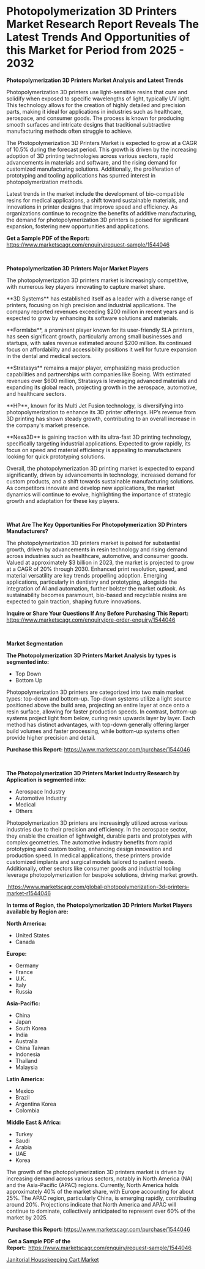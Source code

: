 <p><h1>Photopolymerization 3D Printers Market Research Report Reveals The Latest Trends And Opportunities of this Market for Period from 2025 - 2032</h1></p><p><strong>Photopolymerization 3D Printers Market Analysis and Latest Trends</strong></p>
<p><p>Photopolymerization 3D printers use light-sensitive resins that cure and solidify when exposed to specific wavelengths of light, typically UV light. This technology allows for the creation of highly detailed and precision parts, making it ideal for applications in industries such as healthcare, aerospace, and consumer goods. The process is known for producing smooth surfaces and intricate designs that traditional subtractive manufacturing methods often struggle to achieve.</p><p>The Photopolymerization 3D Printers Market is expected to grow at a CAGR of 10.5% during the forecast period. This growth is driven by the increasing adoption of 3D printing technologies across various sectors, rapid advancements in materials and software, and the rising demand for customized manufacturing solutions. Additionally, the proliferation of prototyping and tooling applications has spurred interest in photopolymerization methods. </p><p>Latest trends in the market include the development of bio-compatible resins for medical applications, a shift toward sustainable materials, and innovations in printer designs that improve speed and efficiency. As organizations continue to recognize the benefits of additive manufacturing, the demand for photopolymerization 3D printers is poised for significant expansion, fostering new opportunities and applications.</p></p>
<p><strong>Get a Sample PDF of the Report:&nbsp;</strong> <a href="https://www.marketscagr.com/enquiry/request-sample/1544046?utm_campaign=2822&utm_medium=2&utm_source=Github&utm_content=ia&utm_term=11042025&utm_id=photopolymerization-3d-printers">https://www.marketscagr.com/enquiry/request-sample/1544046</a></p>
<p>&nbsp;</p>
<p><strong>Photopolymerization 3D Printers Major Market Players</strong></p>
<p><p>The photopolymerization 3D printers market is increasingly competitive, with numerous key players innovating to capture market share. </p><p>**3D Systems** has established itself as a leader with a diverse range of printers, focusing on high precision and industrial applications. The company reported revenues exceeding $200 million in recent years and is expected to grow by enhancing its software solutions and materials.</p><p>**Formlabs**, a prominent player known for its user-friendly SLA printers, has seen significant growth, particularly among small businesses and startups, with sales revenue estimated around $200 million. Its continued focus on affordability and accessibility positions it well for future expansion in the dental and medical sectors.</p><p>**Stratasys** remains a major player, emphasizing mass production capabilities and partnerships with companies like Boeing. With estimated revenues over $600 million, Stratasys is leveraging advanced materials and expanding its global reach, projecting growth in the aerospace, automotive, and healthcare sectors.</p><p>**HP**, known for its Multi Jet Fusion technology, is diversifying into photopolymerization to enhance its 3D printer offerings. HP’s revenue from 3D printing has shown steady growth, contributing to an overall increase in the company's market presence.</p><p>**Nexa3D** is gaining traction with its ultra-fast 3D printing technology, specifically targeting industrial applications. Expected to grow rapidly, its focus on speed and material efficiency is appealing to manufacturers looking for quick prototyping solutions.</p><p>Overall, the photopolymerization 3D printing market is expected to expand significantly, driven by advancements in technology, increased demand for custom products, and a shift towards sustainable manufacturing solutions. As competitors innovate and develop new applications, the market dynamics will continue to evolve, highlighting the importance of strategic growth and adaptation for these key players.</p></p>
<p>&nbsp;</p>
<p><strong>What Are The Key Opportunities For Photopolymerization 3D Printers Manufacturers?</strong></p>
<p><p>The photopolymerization 3D printers market is poised for substantial growth, driven by advancements in resin technology and rising demand across industries such as healthcare, automotive, and consumer goods. Valued at approximately $3 billion in 2023, the market is projected to grow at a CAGR of 20% through 2030. Enhanced print resolution, speed, and material versatility are key trends propelling adoption. Emerging applications, particularly in dentistry and prototyping, alongside the integration of AI and automation, further bolster the market outlook. As sustainability becomes paramount, bio-based and recyclable resins are expected to gain traction, shaping future innovations. </p></p>
<p><strong>Inquire or Share Your Questions If Any Before Purchasing This Report:</strong> <a href="https://www.marketscagr.com/enquiry/pre-order-enquiry/1544046?utm_campaign=2822&utm_medium=2&utm_source=Github&utm_content=ia&utm_term=11042025&utm_id=photopolymerization-3d-printers">https://www.marketscagr.com/enquiry/pre-order-enquiry/1544046</a></p>
<p>&nbsp;</p>
<p><strong>Market Segmentation</strong></p>
<p><strong>The Photopolymerization 3D Printers Market Analysis by types is segmented into:</strong></p>
<p><ul><li>Top Down</li><li>Bottom Up</li></ul></p>
<p><p>Photopolymerization 3D printers are categorized into two main market types: top-down and bottom-up. Top-down systems utilize a light source positioned above the build area, projecting an entire layer at once onto a resin surface, allowing for faster production speeds. In contrast, bottom-up systems project light from below, curing resin upwards layer by layer. Each method has distinct advantages, with top-down generally offering larger build volumes and faster processing, while bottom-up systems often provide higher precision and detail.</p></p>
<p><strong>Purchase this Report:&nbsp;</strong><a href="https://www.marketscagr.com/purchase/1544046?utm_campaign=2822&utm_medium=2&utm_source=Github&utm_content=ia&utm_term=11042025&utm_id=photopolymerization-3d-printers">https://www.marketscagr.com/purchase/1544046</a></p>
<p>&nbsp;</p>
<p><strong>The Photopolymerization 3D Printers Market Industry Research by Application is segmented into:</strong></p>
<p><ul><li>Aerospace Industry</li><li>Automotive Industry</li><li>Medical</li><li>Others</li></ul></p>
<p><p>Photopolymerization 3D printers are increasingly utilized across various industries due to their precision and efficiency. In the aerospace sector, they enable the creation of lightweight, durable parts and prototypes with complex geometries. The automotive industry benefits from rapid prototyping and custom tooling, enhancing design innovation and production speed. In medical applications, these printers provide customized implants and surgical models tailored to patient needs. Additionally, other sectors like consumer goods and industrial tooling leverage photopolymerization for bespoke solutions, driving market growth.</p></p>
<p><a href="https://www.marketscagr.com/global-photopolymerization-3d-printers-market-r1544046?utm_campaign=2822&utm_medium=2&utm_source=Github&utm_content=ia&utm_term=11042025&utm_id=photopolymerization-3d-printers">&nbsp;https://www.marketscagr.com/global-photopolymerization-3d-printers-market-r1544046</a></p>
<p><strong>In terms of Region, the Photopolymerization 3D Printers Market Players available by Region are:</strong></p>
<p>
    <p> <strong> North America: </strong>
        <ul>
            <li>United States</li>
            <li>Canada</li>
        </ul>
        </p> 
    <p> <strong> Europe: </strong>
        <ul>
            <li>Germany</li>
            <li>France</li>
            <li>U.K.</li>
            <li>Italy</li>
            <li>Russia</li>
        </ul>
        </p> 
    <p> <strong> Asia-Pacific: </strong>
        <ul>
            <li>China</li>
            <li>Japan</li>
            <li>South Korea</li>
            <li>India</li>
            <li>Australia</li>
            <li>China Taiwan</li>
            <li>Indonesia</li>
            <li>Thailand</li>
            <li>Malaysia</li>
        </ul>
        </p> 
    <p> <strong> Latin America: </strong>
        <ul>
            <li>Mexico</li>
            <li>Brazil</li>
            <li>Argentina Korea</li>
            <li>Colombia</li>
        </ul>
        </p> 
    <p> <strong> Middle East & Africa: </strong>
        <ul>
            <li>Turkey</li>
            <li>Saudi</li>
            <li>Arabia</li>
            <li>UAE</li>
            <li>Korea</li>
        </ul>
    </p>
    </p>
<p><p>The growth of the photopolymerization 3D printers market is driven by increasing demand across various sectors, notably in North America (NA) and the Asia-Pacific (APAC) regions. Currently, North America holds approximately 40% of the market share, with Europe accounting for about 25%. The APAC region, particularly China, is emerging rapidly, contributing around 20%. Projections indicate that North America and APAC will continue to dominate, collectively anticipated to represent over 60% of the market by 2025.</p></p>
<p><strong>Purchase this Report: </strong><a href="https://www.marketscagr.com/purchase/1544046?utm_campaign=2822&utm_medium=2&utm_source=Github&utm_content=ia&utm_term=11042025&utm_id=photopolymerization-3d-printers">https://www.marketscagr.com/purchase/1544046</a></p>
<p>&nbsp;<strong>Get a Sample PDF of the Report:&nbsp;&nbsp;</strong><a href="https://www.marketscagr.com/enquiry/request-sample/1544046?utm_campaign=2822&utm_medium=2&utm_source=Github&utm_content=ia&utm_term=11042025&utm_id=photopolymerization-3d-printers">https://www.marketscagr.com/enquiry/request-sample/1544046</a></p>
<p><strong></strong></p>
<p><p><a href="https://github.com/MariaWashington76/Market-Research-Report-List-2/blob/main/janitorial-housekeeping-cart-market.md?utm_campaign=2822&utm_medium=2&utm_source=Github&utm_content=ia&utm_term=11042025&utm_id=photopolymerization-3d-printers">Janitorial Housekeeping Cart Market</a></p></p>